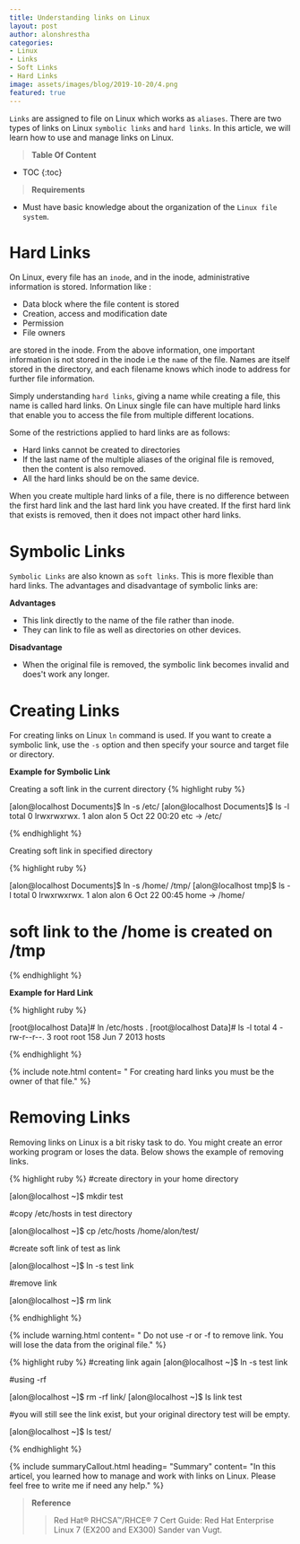 ```yaml
---
title: Understanding links on Linux
layout: post
author: alonshrestha
categories:
- Linux
- Links
- Soft Links
- Hard Links
image: assets/images/blog/2019-10-20/4.png
featured: true
---
```


`Links` are assigned to file on Linux which works as `aliases`. There are two types of links on Linux `symbolic links` and `hard links`. In this article, we will learn how to use and manage links on Linux.

> **Table Of Content**

* TOC
{:toc}


> **Requirements**

* Must have basic knowledge about the organization of the `Linux file system`.
 
 
# Hard Links
On Linux, every file has an `inode`, and in the inode, administrative information is stored. Information like :

* Data block where the file content is stored
* Creation, access and modification date
* Permission 
* File owners 

are stored in the inode.  From the above information, one important information is not stored in the inode i.e the `name` of the file. Names are itself stored in the directory, and each filename knows which inode to address for further file information.

Simply understanding `hard links`, giving a name while creating a file, this name is called hard links. On Linux single file can have multiple hard links that enable you to access the file from multiple different locations.

Some of the restrictions applied to hard links are as follows:
* Hard links cannot be created to directories
* If the last name of the multiple aliases of the original file is removed, then the content is also removed.
* All the hard links should be on the same device. 

When you create multiple hard links of a file, there is no difference between the first hard link and the last hard link you have created. If the first hard link that exists is removed, then it does not impact other hard links.

# Symbolic Links
`Symbolic Links` are also known as `soft links`. This is more flexible than hard links. The advantages and disadvantage of symbolic links are:

**Advantages**
* This link directly to the name of the file rather than inode.
* They can link to file as well as directories on other devices.

**Disadvantage**
* When the original file is removed, the symbolic link becomes invalid and does't work any longer.

# Creating Links
For creating links on Linux `ln` command is used. If you want to create a symbolic link, use the `-s` option and then specify your source and target file or directory.

**Example for Symbolic Link**

Creating a soft link in the current directory
{% highlight ruby %}

[alon@localhost Documents]$ ln -s /etc/
[alon@localhost Documents]$ ls -l
total 0
lrwxrwxrwx. 1 alon alon 5 Oct 22 00:20 etc -> /etc/


{% endhighlight %}

Creating soft link in specified directory

{% highlight ruby %}

[alon@localhost Documents]$ ln -s /home/ /tmp/
[alon@localhost tmp]$ ls -l
total 0
lrwxrwxrwx. 1 alon alon  6 Oct 22 00:45 home -> /home/

# soft link to the /home is created on /tmp
{% endhighlight %}


**Example for Hard Link**

{% highlight ruby %}

[root@localhost Data]# ln /etc/hosts .
[root@localhost Data]# ls -l
total 4
-rw-r--r--. 3 root root 158 Jun  7  2013 hosts

{% endhighlight %}

{% include note.html content= " For creating hard links you must be the owner of that file." %}

# Removing Links
Removing links on Linux is a bit risky task to do. You might create an error working program or loses the data. Below shows the example of removing links.

{% highlight ruby %}
#create directory in your home directory

[alon@localhost ~]$ mkdir test

#copy /etc/hosts in test directory

[alon@localhost ~]$ cp /etc/hosts /home/alon/test/

#create soft link of test as link

[alon@localhost ~]$ ln -s test link

#remove link

[alon@localhost ~]$ rm link

{% endhighlight %}

{% include warning.html content= " Do not use -r or -f to remove link. You will lose the data from the original file." %}

{% highlight ruby %}
#creating link again
[alon@localhost ~]$ ln -s test link

#using -rf

[alon@localhost ~]$ rm -rf link/
[alon@localhost ~]$ ls
link  test

#you will still see the link exist, but your original directory test will be empty.

[alon@localhost ~]$ ls test/

{% endhighlight %}

{% include summaryCallout.html heading= "Summary" content= "In this articel, you learned how to manage and work with links on Linux. Please feel free to write me if need any help." %}

> **Reference**
>  > Red Hat® RHCSA™/RHCE® 7 Cert Guide: Red Hat Enterprise Linux 7 (EX200 and EX300) Sander van Vugt.